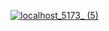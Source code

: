 
[![localhost_5173_ (5)](https://github.com/Lymore01/kempinski/assets/130097627/4c8bc4c2-2b2f-4434-9a68-a5b2b4153645)](https://kempinski.netlify.app/)
 
